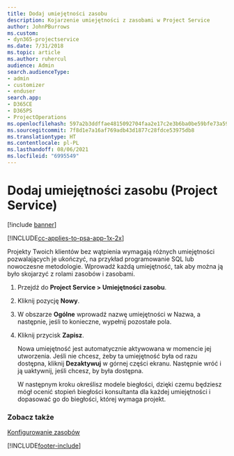 ```yaml
---
title: Dodaj umiejętności zasobu
description: Kojarzenie umiejętności z zasobami w Project Service
author: JohnPBurrows
ms.custom:
- dyn365-projectservice
ms.date: 7/31/2018
ms.topic: article
ms.author: ruhercul
audience: Admin
search.audienceType:
- admin
- customizer
- enduser
search.app:
- D365CE
- D365PS
- ProjectOperations
ms.openlocfilehash: 597a2b3ddffae4815092704faa2e17c2e3b6ba0be59bfe73a59a89a4fe506ede
ms.sourcegitcommit: 7f8d1e7a16af769adb43d1877c28fdce53975db8
ms.translationtype: HT
ms.contentlocale: pl-PL
ms.lasthandoff: 08/06/2021
ms.locfileid: "6995549"
---
```

# <a name="add-resource-skills-project-service"></a>Dodaj umiejętności zasobu (Project Service)

[!include [banner](../includes/psa-now-project-operations.md)]

[!INCLUDE[cc-applies-to-psa-app-1x-2x](../includes/cc-applies-to-psa-app-1x-2x.md)]

Projekty Twoich klientów bez wątpienia wymagają różnych umiejętności pozwalających je ukończyć, na przykład programowanie SQL lub nowoczesne metodologie. Wprowadź każdą umiejętność, tak aby można ją było skojarzyć z rolami zasobów i zasobami.  
  
1. Przejdź do **Project Service > Umiejętności zasobu**.  
  
2. Kliknij pozycję **Nowy**.  
  
3. W obszarze **Ogólne** wprowadź nazwę umiejętności w Nazwa, a następnie, jeśli to konieczne, wypełnij pozostałe pola.  
  
4. Kliknij przycisk **Zapisz**.  
  
   Nowa umiejętność jest automatycznie aktywowana w momencie jej utworzenia. Jeśli nie chcesz, żeby ta umiejętność była od razu dostępna, kliknij **Dezaktywuj** w górnej części ekranu. Następnie wróć i ją uaktywnij, jeśli chcesz, by była dostępna.  
  
   W następnym kroku określisz modele biegłości, dzięki czemu będziesz mógł ocenić stopień biegłości konsultanta dla każdej umiejętności i dopasować go do biegłości, której wymaga projekt.  
  
### <a name="see-also"></a>Zobacz także  
 [Konfigurowanie zasobów](../psa/set-up-resources.md)


[!INCLUDE[footer-include](../includes/footer-banner.md)]